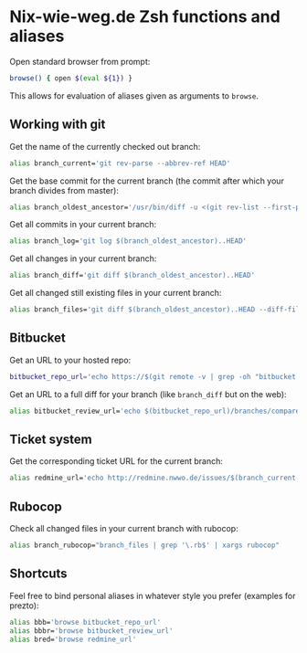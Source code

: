 Nix-wie-weg.de Zsh functions and aliases
==========

Open standard browser from prompt:

```bash
browse() { open $(eval ${1}) }
```

This allows for evaluation of aliases given as arguments to `browse`.

Working with git
----------------
Get the name of the currently checked out branch:
```bash
alias branch_current='git rev-parse --abbrev-ref HEAD'
```

Get the base commit for the current branch (the commit after which your branch divides from master):
```bash
alias branch_oldest_ancestor='/usr/bin/diff -u <(git rev-list --first-parent master) <(git rev-list --first-parent HEAD) | sed -ne "s/^ //p" | head -1'
```

Get all commits in your current branch:
```bash
alias branch_log='git log $(branch_oldest_ancestor)..HEAD'
```

Get all changes in your current branch:
```bash
alias branch_diff='git diff $(branch_oldest_ancestor)..HEAD'
```

Get all changed still existing files in your current branch:
```bash
alias branch_files='git diff $(branch_oldest_ancestor)..HEAD --diff-filter=ACMR --name-only --oneline'
```

Bitbucket
---------

Get an URL to your hosted repo:
```bash
bitbucket_repo_url='echo https://$(git remote -v | grep -oh "bitbucket.org[:/][^ ]\+.git" | head -1 | sed "s/:/\//" | sed "s/\.git$//")'
```

Get an URL to a full diff for your branch (like `branch_diff` but on the web):
```bash
alias bitbucket_review_url='echo $(bitbucket_repo_url)/branches/compare/$(branch_current)..$(branch_oldest_ancestor)'
```

Ticket system
-------------

Get the corresponding ticket URL for the current branch:
```bash
alias redmine_url='echo http://redmine.nwwo.de/issues/$(branch_current | grep -oh "^[0-9]\+")'
```

Rubocop
-------

Check all changed files in your current branch with rubocop:
```bash
alias branch_rubocop="branch_files | grep '\.rb$' | xargs rubocop"
```

Shortcuts
---------
Feel free to bind personal aliases in whatever style you prefer (examples for prezto):
```bash
alias bbb='browse bitbucket_repo_url'
alias bbbr='browse bitbucket_review_url'
alias bred='browse redmine_url'
```
